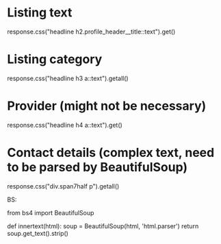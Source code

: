 # Listing text
response.css("headline h2.profile_header__title::text").get()

# Listing category
response.css("headline h3 a::text").getall()

# Provider (might not be necessary)
response.css("headline h4 a::text").get()

# Contact details (complex text, need to be parsed by BeautifulSoup)
response.css("div.span7half p").getall()

BS: 

from bs4 import BeautifulSoup

def innertext(html):
    soup = BeautifulSoup(html, 'html.parser')
    return soup.get_text().strip()